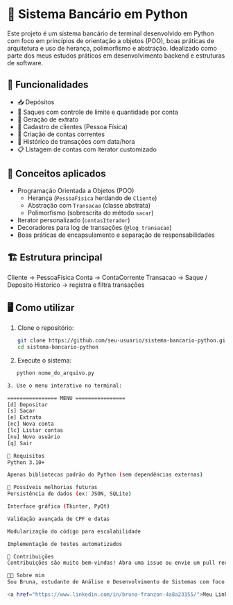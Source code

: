 # 💸 Sistema Bancário em Python

Este projeto é um sistema bancário de terminal desenvolvido em Python com foco em princípios de orientação a objetos (POO), boas práticas de arquitetura e uso de herança, polimorfismo e abstração. Idealizado como parte dos meus estudos práticos em desenvolvimento backend e estruturas de software.

## 🚀 Funcionalidades

- 📥 Depósitos
- 💸 Saques com controle de limite e quantidade por conta
- 📄 Geração de extrato
- 👤 Cadastro de clientes (Pessoa Física)
- 🏦 Criação de contas correntes
- 🧾 Histórico de transações com data/hora
- 📋 Listagem de contas com iterator customizado

## 🧠 Conceitos aplicados

- Programação Orientada a Objetos (POO)
  - Herança (`PessoaFisica` herdando de `Cliente`)
  - Abstração com `Transacao` (classe abstrata)
  - Polimorfismo (sobrescrita do método `sacar`)
- Iterator personalizado (`contasIterador`)
- Decoradores para log de transações (`@log_transacao`)
- Boas práticas de encapsulamento e separação de responsabilidades

## 🏗️ Estrutura principal

Cliente -> PessoaFisica
Conta -> ContaCorrente
Transacao -> Saque / Deposito
Historico -> registra e filtra transações


## 🖥️ Como utilizar

1. Clone o repositório:
   ```bash
   git clone https://github.com/seu-usuario/sistema-bancario-python.git
   cd sistema-bancario-python
   
2. Execute o sistema:
```bash
   python nome_do_arquivo.py

3. Use o menu interativo no terminal:

================ MENU ================
[d] Depositar
[s] Sacar
[e] Extrato
[nc] Nova conta
[lc] Listar contas
[nu] Novo usuário
[q] Sair

📌 Requisitos
Python 3.10+

Apenas bibliotecas padrão do Python (sem dependências externas)

🎯 Possíveis melhorias futuras
Persistência de dados (ex: JSON, SQLite)

Interface gráfica (Tkinter, PyQt)

Validação avançada de CPF e datas

Modularização do código para escalabilidade

Implementação de testes automatizados

🤝 Contribuições
Contribuições são muito bem-vindas! Abra uma issue ou envie um pull request com melhorias e sugestões.

🧑‍💻 Sobre mim
Sou Bruna, estudante de Análise e Desenvolvimento de Sistemas com foco em Cibersegurança, apaixonada por tecnologia e soluções práticas.

<a href="https://www.linkedin.com/in/bruna-franzon-4a8a23355/">Meu LinkedIn</a> 

